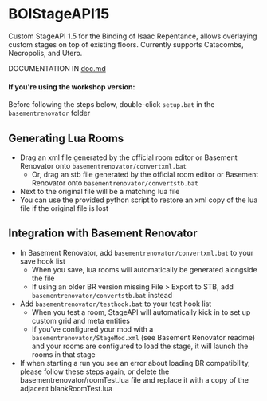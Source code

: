 # BOIStageAPI15
Custom StageAPI 1.5 for the Binding of Isaac Repentance, allows overlaying custom stages on top of existing floors.
Currently supports Catacombs, Necropolis, and Utero.

DOCUMENTATION IN [doc.md](doc.md)

#### If you're using the workshop version:
Before following the steps below, double-click `setup.bat` in the `basementrenovator` folder

## Generating Lua Rooms
  - Drag an xml file generated by the official room editor or Basement Renovator onto `basementrenovator/convertxml.bat`
    - Or, drag an stb file generated by the official room editor or Basement Renovator onto `basementrenovator/convertstb.bat`
  - Next to the original file will be a matching lua file
  - You can use the provided python script to restore an xml copy of the lua file if the original file is lost

## Integration with Basement Renovator
  - In Basement Renovator, add `basementrenovator/convertxml.bat` to your save hook list
    - When you save, lua rooms will automatically be generated alongside the file
    - If using an older BR version missing File > Export to STB, add `basementrenovator/convertstb.bat` instead
  - Add `basementrenovator/testhook.bat` to your test hook list
    - When you test a room, StageAPI will automatically kick in to set up custom grid and meta entities
    - If you've configured your mod with a `basementrenovator/StageMod.xml` (see Basement Renovator readme) and your rooms are
    configured to load the stage, it will launch the rooms in that stage
  - If when starting a run you see an error about loading BR compatibility, please follow these steps again, or delete the basementrenovator/roomTest.lua file and replace it with a copy of the adjacent blankRoomTest.lua
